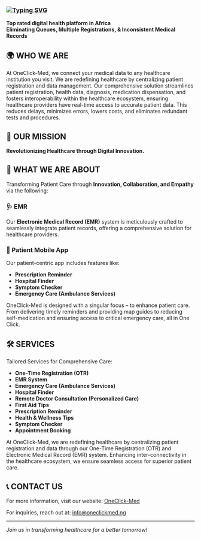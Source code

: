 ### [![Typing SVG](https://readme-typing-svg.demolab.com?font=Fira+Code&size=30&pause=1000&width=435&lines=Hi!%F0%9F%91%8B+Welcome+to+OneClick-Med)](https://git.io/typing-svg)
**Top rated digital health platform in Africa**  
**Eliminating Queues, Multiple Registrations, & Inconsistent Medical Records**

## 🌍 WHO WE ARE
At OneClick-Med, we connect your medical data to any healthcare institution you visit. We are redefining healthcare by centralizing patient registration and data management. Our comprehensive solution streamlines patient registration, health data, diagnosis, medication dispensation, and fosters interoperability within the healthcare ecosystem, ensuring healthcare providers have real-time access to accurate patient data. This reduces delays, minimizes errors, lowers costs, and eliminates redundant tests and procedures.

## 🎯 OUR MISSION
**Revolutionizing Healthcare through Digital Innovation.**

## 🌟 WHAT WE ARE ABOUT
Transforming Patient Care through **Innovation, Collaboration, and Empathy** via the following:

### 🩺 EMR
Our **Electronic Medical Record (EMR)** system is meticulously crafted to seamlessly integrate patient records, offering a comprehensive solution for healthcare providers.

### 📱 Patient Mobile App
Our patient-centric app includes features like:
- **Prescription Reminder**
- **Hospital Finder**
- **Symptom Checker**
- **Emergency Care (Ambulance Services)**

OneClick-Med is designed with a singular focus – to enhance patient care. From delivering timely reminders and providing map guides to reducing self-medication and ensuring access to critical emergency care, all in One Click.

## 🛠️ SERVICES
Tailored Services for Comprehensive Care:
- **One-Time Registration (OTR)**
- **EMR System**
- **Emergency Care (Ambulance Services)**
- **Hospital Finder**
- **Remote Doctor Consultation (Personalized Care)**
- **First Aid Tips**
- **Prescription Reminder**
- **Health & Wellness Tips**
- **Symptom Checker**
- **Appointment Booking**

At OneClick-Med, we are redefining healthcare by centralizing patient registration and data through our One-Time Registration (OTR) and Electronic Medical Record (EMR) system. Enhancing inter-connectivity in the healthcare ecosystem, we ensure seamless access for superior patient care.

## 📞 CONTACT US
For more information, visit our website: [OneClick-Med](https://www.oneclickmed.ng/)  

For inquiries, reach out at: [info@oneclickmed.ng](mailto:info@oneclickmed.ng)

---

*Join us in transforming healthcare for a better tomorrow!*
